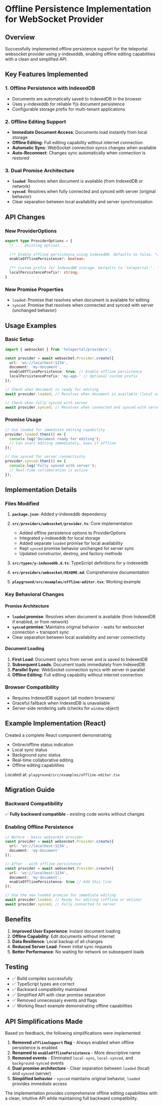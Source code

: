 # Offline Persistence Implementation for WebSocket Provider

## Overview

Successfully implemented offline persistence support for the teleportal websocket provider using y-indexeddb, enabling offline editing capabilities with a clean and simplified API.

## Key Features Implemented

### 1. **Offline Persistence with IndexedDB**
- Documents are automatically saved to IndexedDB in the browser
- Uses y-indexeddb for reliable Yjs document persistence
- Configurable storage prefix for multi-tenant applications

### 2. **Offline Editing Support**
- **Immediate Document Access**: Documents load instantly from local storage
- **Offline Editing**: Full editing capability without internet connection
- **Automatic Sync**: WebSocket connection syncs changes when available
- **Auto-Reconnect**: Changes sync automatically when connection is restored

### 3. **Dual Promise Architecture**
- **`loaded`**: Resolves when document is available (from IndexedDB or network)
- **`synced`**: Resolves when fully connected and synced with server (original behavior)
- Clear separation between local availability and server synchronization

## API Changes

### New ProviderOptions

```typescript
export type ProviderOptions = {
  // ... existing options ...
  
  /** Enable offline persistence using IndexedDB. Defaults to false. */
  enableOfflinePersistence?: boolean;
  
  /** Custom prefix for IndexedDB storage. Defaults to 'teleportal-'. */
  localPersistencePrefix?: string;
}
```

### New Promise Properties

- `loaded`: Promise that resolves when document is available for editing
- `synced`: Promise that resolves when connected and synced with server (unchanged behavior)

## Usage Examples

### Basic Setup
```typescript
import { websocket } from 'teleportal/providers';

const provider = await websocket.Provider.create({
  url: 'ws://localhost:1234',
  document: 'my-document',
  enableOfflinePersistence: true, // Enable offline persistence
  localPersistencePrefix: 'my-app-' // Optional custom prefix
});

// Check when document is ready for editing
await provider.loaded; // Resolves when document is available (local or network)

// Check when fully synced with server
await provider.synced; // Resolves when connected and synced with server
```

### Promise Usage
```typescript
// Use loaded for immediate editing capability
provider.loaded.then(() => {
  console.log('Document ready for editing');
  // Can start editing immediately, even if offline
});

// Use synced for server connectivity
provider.synced.then(() => {
  console.log('Fully synced with server');
  // Real-time collaboration is active
});
```

## Implementation Details

### Files Modified

1. **`package.json`**: Added y-indexeddb dependency
2. **`src/providers/websocket/provider.ts`**: Core implementation
   - Added offline persistence options to ProviderOptions
   - Integrated y-indexeddb for local storage
   - Added separate `loaded` promise for local availability
   - Kept `synced` promise behavior unchanged for server sync
   - Updated constructor, destroy, and factory methods

3. **`src/types/y-indexeddb.d.ts`**: TypeScript definitions for y-indexeddb
4. **`src/providers/websocket/README.md`**: Comprehensive documentation
5. **`playground/src/examples/offline-editor.tsx`**: Working example

### Key Behavioral Changes

#### Promise Architecture
- **`loaded` promise**: Resolves when document is available (from IndexedDB if enabled, or from network)
- **`synced` promise**: Maintains original behavior - waits for websocket connection + transport sync
- Clear separation between local availability and server connectivity

#### Document Loading
1. **First Load**: Document syncs from server and is saved to IndexedDB
2. **Subsequent Loads**: Document loads immediately from IndexedDB
3. **Parallel Sync**: WebSocket connection syncs with server in parallel
4. **Offline Editing**: Full editing capability without internet connection

### Browser Compatibility
- Requires IndexedDB support (all modern browsers)
- Graceful fallback when IndexedDB is unavailable
- Server-side rendering safe (checks for `window` object)

## Example Implementation (React)

Created a complete React component demonstrating:
- Online/offline status indication
- Local sync status
- Background sync status
- Real-time collaborative editing
- Offline editing capabilities

Located at: `playground/src/examples/offline-editor.tsx`

## Migration Guide

### Backward Compatibility
✅ **Fully backward compatible** - existing code works without changes

### Enabling Offline Persistence
```typescript
// Before - basic websocket provider
const provider = await websocket.Provider.create({
  url: 'ws://localhost:1234',
  document: 'my-document'
});

// After - with offline persistence  
const provider = await websocket.Provider.create({
  url: 'ws://localhost:1234',
  document: 'my-document',
  enableOfflinePersistence: true // Add this line
});

// Use the new loaded promise for immediate editing
await provider.loaded; // Ready for editing (offline or online)
await provider.synced; // Fully connected to server
```

## Benefits

1. **Improved User Experience**: Instant document loading
2. **Offline Capability**: Edit documents without internet
3. **Data Resilience**: Local backup of all changes
4. **Reduced Server Load**: Fewer initial sync requests
5. **Better Performance**: No waiting for network on subsequent loads

## Testing

- ✅ Build compiles successfully
- ✅ TypeScript types are correct
- ✅ Backward compatibility maintained
- ✅ Simplified API with clear promise separation
- ✅ Removed unnecessary events and flags
- ✅ Working React example demonstrating offline capabilities

## API Simplifications Made

Based on feedback, the following simplifications were implemented:

1. **Removed `offlineSupport` flag** - Always enabled when offline persistence is enabled
2. **Renamed to `enableOfflinePersistence`** - More descriptive name
3. **Removed events** - Eliminated `local-sync`, `local-synced`, and `background-synced` events
4. **Dual promise architecture** - Clear separation between `loaded` (local) and `synced` (server)
5. **Simplified behavior** - `synced` maintains original behavior, `loaded` provides immediate access

The implementation provides comprehensive offline editing capabilities with a clean, intuitive API while maintaining full backward compatibility.